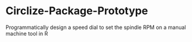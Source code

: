 # Circlize-Package-Prototype
Programmatically design a speed dial to set the spindle RPM on a manual machine tool in R
